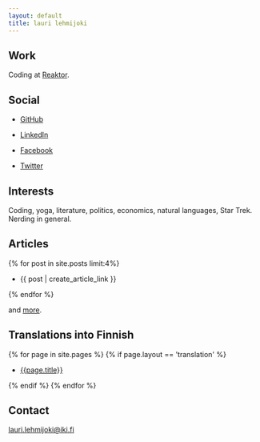 ```yaml
---
layout: default
title: lauri lehmijoki
---
```

## Work

Coding at [Reaktor](http://www.reaktor.fi/en).

## Social

* [GitHub](https://github.com/laurilehmijoki)

* [LinkedIn](http://fi.linkedin.com/in/laurilehmijoki)

* [Facebook](https://www.facebook.com/lauri.lehmijoki)

* [Twitter](https://twitter.com/#!/laurilehmijoki)

## Interests

Coding, yoga, literature, politics, economics, natural languages, Star Trek. Nerding in general.

## Articles
{% for post in site.posts limit:4%}

* {{ post | create_article_link }}

{% endfor %}

and [more](/articles.html).

## Translations into Finnish

{% for page in site.pages %}
  {% if page.layout == 'translation' %}

  * [{{page.title}}]({{page.url}})

  {% endif %}
{% endfor %}

## Contact

lauri.lehmijoki@iki.fi
